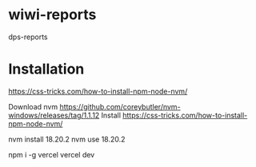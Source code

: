 # wiwi-reports
dps-reports



# Installation

https://css-tricks.com/how-to-install-npm-node-nvm/

Download nvm
https://github.com/coreybutler/nvm-windows/releases/tag/1.1.12
Install https://css-tricks.com/how-to-install-npm-node-nvm/

nvm install 18.20.2
nvm use 18.20.2

npm i -g vercel
vercel dev